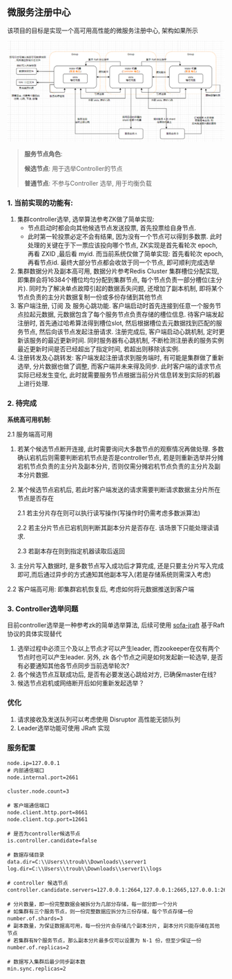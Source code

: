 

## 微服务注册中心

该项目的目标是实现一个高可用高性能的微服务注册中心, 架构如果所示

![image-20231206115526330](README.assets/image-20231206115526330.png)

> **服务节点角色**:
>
> **候选节点**: 用于选举Controller的节点
>
> **普通节点**: 不参与Controller 选举, 用于均衡负载



### 1. 当前实现的功能有:

1. 集群controller选举, 选举算法参考ZK做了简单实现:
   - 节点启动时都会向其他候选节点发送投票, 首先投票给自身节点. 
   - 此时第一轮投票必定不会有结果, 因为没有一个节点可以得到多数票. 此时处理的关键在于下一票应该投向哪个节点, ZK实现是首先看轮次 epoch, 再看 ZXID ,最后看 myid. 而当前系统仅做了简单实现: 首先看轮次 epoch, 再看节点id. 最终大部分节点都会收敛于同一个节点, 即可顺利完成选举
2. 集群数据分片及副本高可用, 数据分片参考Redis Cluster 集群槽位分配实现, 即集群会将16384个槽位均匀分配到集群节点, 每个节点负责一部分槽位(主分片). 同时为了解决单点故障引起的数据丢失问题, 还增加了副本机制, 即将某个节点负责的主分片数据复制一份或多份存储到其他节点
3. 客户端注册, 订阅 及 服务心跳功能. 客户端启动时首先连接到任意一个服务节点拉起元数据, 元数据包含了每个服务节点负责存储的槽位信息. 待客户端发起注册时, 首先通过哈希算法得到槽位slot, 然后根据槽位去元数据找到匹配的服务节点, 然后向该节点发起注册请求. 注册完成后, 客户端启动心跳机制, 定时更新该服务的最近更新时间. 同时服务器有心跳机制, 不断检测注册表的服务实例最近更新时间是否已经超出了指定时间, 若超出则移除该实例. 
4. 注册转发及心跳转发: 客户端发起注册请求到服务端时, 有可能是集群做了重新选举, 分片数据也做了调整, 而客户端并未来得及同步. 此时客户端的请求节点实际已经发生变化, 此时就需要服务节点根据当前分片信息转发到实际的机器上进行处理.

### 2. 待完成

**系统高可用机制**:

2.1 服务端高可用

1. 若某个候选节点断开连接, 此时需要询问大多数节点的观察情况再做处理. 多数确认宕机后则需要判断宕机节点是否是controller节点, 若是则重新选举并分摊宕机节点负责的主分片及副本分片, 否则仅需分摊宕机节点负责的主分片及副本分片数据.
2. 某个候选节点宕机后, 若此时客户端发送的请求需要判断请求数据主分片所在节点是否存在
   
   2.1 若主分片存在则可以执行读写操作(写操作时仍需考虑多数派算法)
   
   2.2 若主分片节点已宕机则判断其副本分片是否存在. 该场景下只能处理读请求.
   
   2.3 若副本存在则到指定机器读取后返回 
4. 主分片写入数据时, 是多数节点写入成功后才算完成, 还是只要主分片写入完成即可,而后通过异步的方式通知其他副本写入(若是存储系统则需深入考虑)

2.2 客户端高可用: 即集群宕机恢复后, 考虑如何将元数据推送到客户端



### 3. Controller选举问题

目前controller选举是一种参考zk的简单选举算法, 后续可使用 [sofa-jraft](https://github.com/sofastack/sofa-jraft) 基于Raft协议的具体实现替代
1. 选举过程中必须三个及以上节点才可以产生leader, 而zookeeper在仅有两个节点时也可以产生leader.
另外, zk 各个节点之间是如何发起新一轮选举, 是否有必要通知其他各节点同步当前选举轮次?
2. 各个候选节点互联成功后, 是否有必要发送心跳给对方, 已确保master在线?
3. 候选节点宕机或网络断开后如何重新发起选举？

### 优化
1. 请求接收及发送队列可以考虑使用 Disruptor 高性能无锁队列
2. Leader选举功能可使用 JRaft 实现

### 服务配置
```
node.ip=127.0.0.1
# 内部通信端口
node.internal.port=2661

cluster.node.count=3

# 客户端通信端口
node.client.http.port=8661
node.client.tcp.port=12661

# 是否为controller候选节点
is.controller.candidate=false

# 数据存储目录
data.dir=C:\\Users\\troub\\Downloads\\server1
log.dir=C:\\Users\\troub\\Downloads\\server1\\logs

# controller 候选节点
controller.candidate.servers=127.0.0.1:2664,127.0.0.1:2665,127.0.0.1:2666

# 分片数量，即一份完整数据会被拆分为几部分存储，每一部分即一个分片
# 如集群有三个服务节点，则一份完整数据应拆分为三份存储，每个节点存储一份
number.of.shards=3
# 副本数量，为保证数据高可用，每一份分片会存储几个副本分片, 副本分片只能存储在其他节点
# 若集群有N个服务节点，那么副本分片最多仅可以设置为 N-1 份，但至少保证一份
number.of.replicas=2

# 数据写入集群后最少同步副本数
min.sync.replicas=2
```
